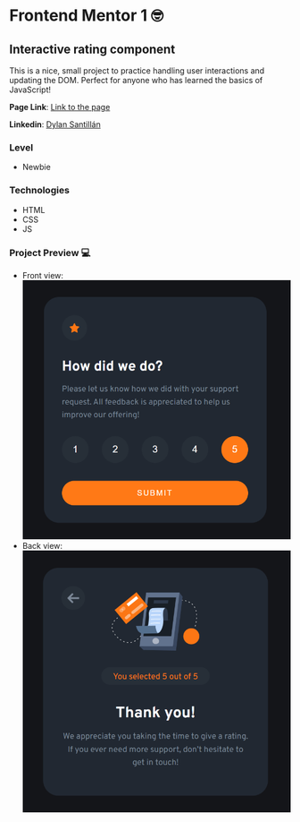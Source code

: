 # Frontend Mentor 1 :nerd_face:
## Interactive rating component

This is a nice, small project to practice handling user interactions and updating the DOM. Perfect for anyone who has learned the basics of JavaScript!

**Page Link**: [Link to the page](https://fm-1-dylansantillan.vercel.app/)

**Linkedin**: [Dylan Santillán](https://www.linkedin.com/in/dylansantillan/)

### Level 
- Newbie 

### Technologies
- HTML 
- CSS
- JS 

### Project Preview :computer:

- Front view: ![](design/front.png)
- Back view: ![](design/back.png)

